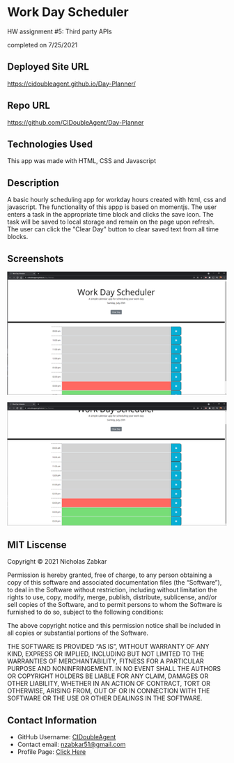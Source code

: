 # Work Day Scheduler
HW assignment #5: Third party APIs

completed on 7/25/2021

## Deployed Site URL
https://cidoubleagent.github.io/Day-Planner/

## Repo URL
https://github.com/CIDoubleAgent/Day-Planner

## Technologies Used
This app was made with HTML, CSS and Javascript

## Description
A basic hourly scheduling app for workday hours created with html, css and javascript. The functionality of this appp is based on momentjs. The user enters a task in the appropriate time block and clicks the save icon. The task will be saved to local storage and remain on the page upon refresh. The user can click the "Clear Day" button to clear saved text from all time blocks.

## Screenshots

![Work Day Scheduler_1](https://github.com/CIDoubleAgent/Day-Planner/blob/main/images/Work%20Day%20Scheduler_1.png?raw=true)

![Work Day Scheduler_2](https://github.com/CIDoubleAgent/Day-Planner/blob/main/images/Work%20Day%20Scheduler_2.png?raw=true)

## MIT Liscense
Copyright © 2021 Nicholas Zabkar

Permission is hereby granted, free of charge, to any person obtaining a copy of this software and associated documentation files (the “Software”), to deal in the Software without restriction, including without limitation the rights to use, copy, modify, merge, publish, distribute, sublicense, and/or sell copies of the Software, and to permit persons to whom the Software is furnished to do so, subject to the following conditions:

The above copyright notice and this permission notice shall be included in all copies or substantial portions of the Software.

THE SOFTWARE IS PROVIDED “AS IS”, WITHOUT WARRANTY OF ANY KIND, EXPRESS OR IMPLIED, INCLUDING BUT NOT LIMITED TO THE WARRANTIES OF MERCHANTABILITY, FITNESS FOR A PARTICULAR PURPOSE AND NONINFRINGEMENT. IN NO EVENT SHALL THE AUTHORS OR COPYRIGHT HOLDERS BE LIABLE FOR ANY CLAIM, DAMAGES OR OTHER LIABILITY, WHETHER IN AN ACTION OF CONTRACT, TORT OR OTHERWISE, ARISING FROM, OUT OF OR IN CONNECTION WITH THE SOFTWARE OR THE USE OR OTHER DEALINGS IN THE SOFTWARE.

## Contact Information
* GitHub Username: [CIDoubleAgent](https://github.com/CIDoubleAgent)
* Contact email: [nzabkar51@gmail.com](https://mail.google.com/mail/?view=cm&fs=1&tf=1&to=nzabkar51@gmail.com)
* Profile Page: [Click Here](https://cidoubleagent.github.io/react-portfolio/)
